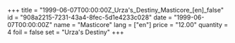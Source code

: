 +++
title = "1999-06-07T00:00:00Z_Urza's_Destiny_Masticore_[en]_false"
id = "908a2215-7231-43a4-8fec-5d1e4233c028"
date = "1999-06-07T00:00:00Z"
name = "Masticore"
lang = ["en"]
price = "12.00"
quantity = 4
foil = false
set = "Urza's Destiny"
+++
